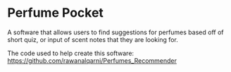 # Perfume Pocket
A software that allows users to find suggestions for perfumes based off of short quiz, or input of scent notes that they are looking for. 

The code used to help create this software: https://github.com/rawanalqarni/Perfumes_Recommender
